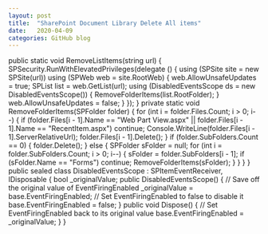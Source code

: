 ```yaml
---
layout: post
title:  "SharePoint Document Library Delete All items"
date:   2020-04-09
categories: GitHub blog
---
```


 public static void RemoveListItems(string url)
        {
            SPSecurity.RunWithElevatedPrivileges(delegate ()
            {
                using (SPSite site = new SPSite(url))
                using (SPWeb web = site.RootWeb)
                {
                    web.AllowUnsafeUpdates = true;
                    SPList list = web.GetList(url);
                    using (DisabledEventsScope ds = new DisabledEventsScope())
                    {
                        RemoveFolderItems(list.RootFolder);
                    }
                    web.AllowUnsafeUpdates = false;
                }
            });
        }
        private static void RemoveFolderItems(SPFolder folder)
        {
            for (int i = folder.Files.Count; i > 0; i--)
            {
                if (folder.Files[i - 1].Name == "Web Part View.aspx" || folder.Files[i - 1].Name == "RecentItem.aspx") continue;
                Console.WriteLine(folder.Files[i - 1].ServerRelativeUrl);
                folder.Files[i - 1].Delete();
            }
            if (folder.SubFolders.Count == 0) { folder.Delete(); }
            else
            {
                SPFolder sFolder = null;
                for (int i = folder.SubFolders.Count; i > 0; i--)
                {
                    sFolder = folder.SubFolders[i - 1];
                    if (sFolder.Name == "Forms") continue;
                    RemoveFolderItems(sFolder);
                }
            }
        }
    }
    public sealed class DisabledEventsScope : SPItemEventReceiver, IDisposable
    {
        bool _originalValue;
        public DisabledEventsScope()
        {
            // Save off the original value of EventFiringEnabled 
            _originalValue = base.EventFiringEnabled;
            // Set EventFiringEnabled to false to disable it 
            base.EventFiringEnabled = false;
        }
        public void Dispose()
        {
            // Set EventFiringEnabled back to its original value 
            base.EventFiringEnabled = _originalValue;
        }
    }
 


